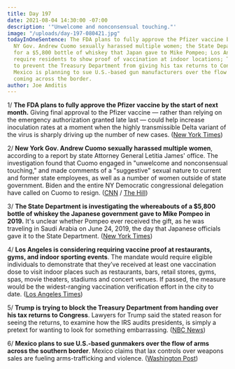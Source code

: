 ```yaml
---
title: Day 197
date: 2021-08-04 14:30:00 -07:00
description: '"Unwelcome and nonconsensual touching."'
image: "/uploads/day-197-080421.jpg"
todayInOneSentence: The FDA plans to fully approve the Pfizer vaccine by next month;
  NY Gov. Andrew Cuomo sexually harassed multiple women; the State Department is looking
  for a $5,800 bottle of whiskey that Japan gave to Mike Pompeo; Los Angeles might
  require residents to show proof of vaccination at indoor locations; Trump is trying
  to prevent the Treasury Department from giving his tax returns to Congress; and
  Mexico is planning to sue U.S.-based gun manufacturers over the flow of weapons
  coming across the border.
author: Joe Amditis
---
```


1/ **The FDA plans to fully approve the Pfizer vaccine by the start of next month.** Giving final approval to the Pfizer vaccine — rather than relying on the emergency authorization granted late last — could help increase inoculation rates at a moment when the highly transmissible Delta variant of the virus is sharply driving up the number of new cases. ([New York Times](https://www.nytimes.com/2021/08/03/us/politics/pfizer-vaccine-approval.html))

2/ **New York Gov. Andrew Cuomo sexually harassed multiple women**, according to a report by state Attorney General Letitia James' office. The investigation found that Cuomo engaged in "unwelcome and nonconsensual touching," and made comments of a "suggestive" sexual nature to current and former state employees, as well as a number of women outside of state government. Biden and the entire NY Democratic congressional delegation have called on Cuomo to resign. ([CNN](https://www.cnn.com/2021/08/03/politics/andrew-cuomo-new-york-report/index.html) / [The Hill](https://thehill.com/homenews/house/566141-entire-ny-democratic-congressional-delegation-now-calling-for-cuomos))

3/ **The State Department is investigating the whereabouts of a $5,800 bottle of whiskey the Japanese government gave to Mike Pompeo in 2019.** It's unclear whether Pompeo ever received the gift, as he was traveling in Saudi Arabia on June 24, 2019, the day that Japanese officials gave it to the State Department. ([New York Times](https://www.nytimes.com/2021/08/04/us/politics/pompeo-japan-whiskey.html))

4/ **Los Angeles is considering requiring vaccine proof at restaurants, gyms, and indoor sporting events**. The mandate would require eligible individuals to demonstrate that they’ve received at least one vaccination dose to visit indoor places such as restaurants, bars, retail stores, gyms, spas, movie theaters, stadiums and concert venues. If passed, the measure would be the widest-ranging vaccination verification effort in the city to date. ([Los Angeles Times](https://www.latimes.com/california/story/2021-08-04/l-a-will-consider-proposal-requiring-vaccinations-at-restaurants-gyms-sporting-events))

5/ **Trump is trying to block the Treasury Department from handing over his tax returns to Congress**. Lawyers for Trump said the stated reason for seeing the returns, to examine how the IRS audits presidents, is simply a pretext for wanting to look for something embarrassing. ([NBC News](https://www.nbcnews.com/politics/donald-trump/trump-seeks-block-treasury-department-handing-over-his-tax-returns-n1275907))

6/ **Mexico plans to sue U.S.-based gunmakers over the flow of arms across the southern border**. Mexico claims that lax controls over weapons sales are fueling arms-trafficking and violence. ([Washington Post](https://www.washingtonpost.com/world/the_americas/mexico-guns-us-lawsuit/2021/08/04/181fdbaa-f52d-11eb-a636-18cac59a98dc_story.html))
